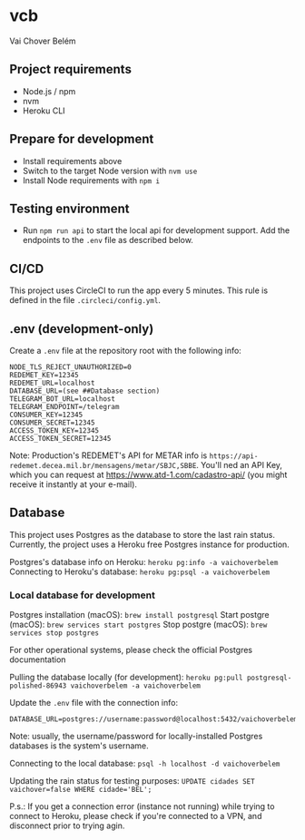 # vcb
Vai Chover Belém

## Project requirements
- Node.js / npm
- nvm
- Heroku CLI

## Prepare for development
- Install requirements above
- Switch to the target Node version with `nvm use`
- Install Node requirements with `npm i`

## Testing environment
- Run `npm run api` to start the local api for development support. Add the endpoints to the `.env` file as described below.

## CI/CD
This project uses CircleCI to run the app every 5 minutes. This rule is defined in the file `.circleci/config.yml`.

## .env (development-only)

Create a `.env` file at the repository root with the following info:
```
NODE_TLS_REJECT_UNAUTHORIZED=0
REDEMET_KEY=12345
REDEMET_URL=localhost
DATABASE_URL=(see ##Database section)
TELEGRAM_BOT_URL=localhost
TELEGRAM_ENDPOINT=/telegram
CONSUMER_KEY=12345
CONSUMER_SECRET=12345
ACCESS_TOKEN_KEY=12345
ACCESS_TOKEN_SECRET=12345
```

Note: Production's REDEMET's API for METAR info is `https://api-redemet.decea.mil.br/mensagens/metar/SBJC,SBBE`. You'll ned an API Key, which you can request at https://www.atd-1.com/cadastro-api/ (you might receive it instantly at your e-mail).

## Database
This project uses Postgres as the database to store the last rain status. Currently, the project uses a Heroku free Postgres instance for production.

Postgres's database info on Heroku: `heroku pg:info -a vaichoverbelem`
Connecting to Heroku's database: `heroku pg:psql -a vaichoverbelem`

### Local database for development

Postgres installation (macOS): `brew install postgresql`
Start postgre (macOS): `brew services start postgres`
Stop postgre (macOS): `brew services stop postgres`

For other operational systems, please check the official Postgres documentation

Pulling the database locally (for development): `heroku pg:pull postgresql-polished-86943 vaichoverbelem -a vaichoverbelem`

Update the `.env` file with the connection info:
```
DATABASE_URL=postgres://username:password@localhost:5432/vaichoverbelem
```

Note: usually, the username/password for locally-installed Postgres databases is the system's username.

Connecting to the local database: `psql -h localhost -d vaichoverbelem`

Updating the rain status for testing purposes: `UPDATE cidades SET vaichover=false WHERE cidade='BEL';`

P.s.: If you get a connection error (instance not running) while trying to connect to Heroku, please check if you're connected to a VPN, and disconnect prior to trying agin.
